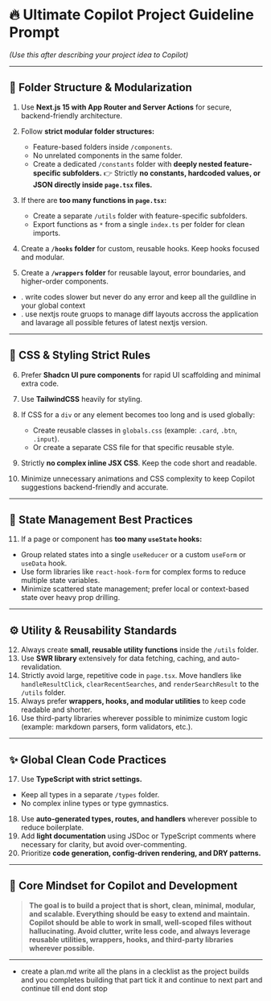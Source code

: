 # 🔥 **Ultimate Copilot Project Guideline Prompt**

*(Use this after describing your project idea to Copilot)*

---

## 📂 **Folder Structure & Modularization**

1. Use **Next.js 15 with App Router and Server Actions** for secure, backend-friendly architecture.
2. Follow **strict modular folder structures:**

   * Feature-based folders inside `/components`.
   * No unrelated components in the same folder.
   * Create a dedicated `/constants` folder with **deeply nested feature-specific subfolders.**
     👉 Strictly **no constants, hardcoded values, or JSON directly inside `page.tsx` files.**
3. If there are **too many functions in `page.tsx`:**

   * Create a separate `/utils` folder with feature-specific subfolders.
   * Export functions as `*` from a single `index.ts` per folder for clean imports.
4. Create a **`/hooks` folder** for custom, reusable hooks. Keep hooks focused and modular.
5. Create a **`/wrappers` folder** for reusable layout, error boundaries, and higher-order components.
- . write codes slower but never do any error and keep all the guildline in your global context
- . use nextjs route gruops to manage diff layouts accross the application and lavarage all possible fetures of latest nextjs version.

---

## 🎨 **CSS & Styling Strict Rules**

6. Prefer **Shadcn UI pure components** for rapid UI scaffolding and minimal extra code.
7. Use **TailwindCSS** heavily for styling.
8. If CSS for a `div` or any element becomes too long and is used globally:

   * Create reusable classes in `globals.css` (example: `.card`, `.btn`, `.input`).
   * Or create a separate CSS file for that specific reusable style.
9. Strictly **no complex inline JSX CSS**. Keep the code short and readable.
10. Minimize unnecessary animations and CSS complexity to keep Copilot suggestions backend-friendly and accurate.

---

## 🔁 **State Management Best Practices**

11. If a page or component has **too many `useState` hooks:**

* Group related states into a single `useReducer` or a custom `useForm` or `useData` hook.
* Use form libraries like `react-hook-form` for complex forms to reduce multiple state variables.
* Minimize scattered state management; prefer local or context-based state over heavy prop drilling.

---

## ⚙️ **Utility & Reusability Standards**

12. Always create **small, reusable utility functions** inside the `/utils` folder.
13. Use **SWR library** extensively for data fetching, caching, and auto-revalidation.
14. Strictly avoid large, repetitive code in `page.tsx`. Move handlers like `handleResultClick`, `clearRecentSearches`, and `renderSearchResult` to the `/utils` folder.
15. Always prefer **wrappers, hooks, and modular utilities** to keep code readable and shorter.
16. Use third-party libraries wherever possible to minimize custom logic (example: markdown parsers, form validators, etc.).

---

## ✨ **Global Clean Code Practices**

17. Use **TypeScript with strict settings.**

* Keep all types in a separate `/types` folder.
* No complex inline types or type gymnastics.

18. Use **auto-generated types, routes, and handlers** wherever possible to reduce boilerplate.
19. Add **light documentation** using JSDoc or TypeScript comments where necessary for clarity, but avoid over-commenting.
20. Prioritize **code generation, config-driven rendering, and DRY patterns.**

---

## 🚀 **Core Mindset for Copilot and Development**

> **The goal is to build a project that is short, clean, minimal, modular, and scalable. Everything should be easy to extend and maintain. Copilot should be able to work in small, well-scoped files without hallucinating. Avoid clutter, write less code, and always leverage reusable utilities, wrappers, hooks, and third-party libraries wherever possible.**
---

- create a plan.md write all the plans in a clecklist as the project builds and you completes building that part tick it and continue to next part and continue till end dont stop